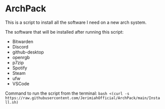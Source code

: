 # ArchPack
This is a script to install all the software I need on a new arch system.

The software that will be installed after running this script:
- Bitwarden
- Discord
- github-desktop
- openrgb
- p7zip
- Spotify
- Steam
- ufw
- VSCode

Command to run the script from the terminal:
`bash <(curl -s https://raw.githubusercontent.com/JerimiahOfficial/ArchPack/main/Install.sh)`
